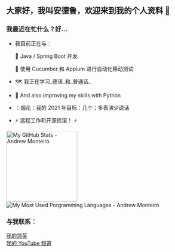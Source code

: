 ## 大家好，我叫安德鲁，欢迎来到我的个人资料 :wave:

### 我最近在忙什么？好...

-   我目前正在与：

    :seedling: Java / Spring Boot 开发

    🧪 使用 Cucumber 和 Appium 进行自动化移动测试

-   :world_map: 我正在学习_德语_和_普通话_

-   :snake: And also improving my skills with Python

-   ：烟花：我的 2021 年目标：几个；多表演少说话

-   :zap: 远程工作和开源摇滚！ :zap:

<p align="left">
 <img alt="My GitHub Stats - Andrew Monteiro" src="https://github-readme-stats.vercel.app/api?username=andrew-2609&show_icons=true&hide_border=true&theme=tokyonight" height="190"> 
 <img alt="My Most Used Porgramming Languages - Andrew Monteiro" src="https://github-readme-stats.vercel.app/api/top-langs/?username=andrew-2609&layout=compact&hide_border=true&langs_count=8&theme=tokyonight&exclude_repo=Eccezionale-MVC,CorporacaoUmbrella,diversos,projetos">
</p>

### 与我联系：

[我的领英][linkedin]<br/>[我的 YouTube 频道][youtube]

[linkedin]: https://www.linkedin.com/in/andrew-2609/

[youtube]: https://www.youtube.com/channel/UCmQ39rZeUW3dxMiSjm6YX7Q
